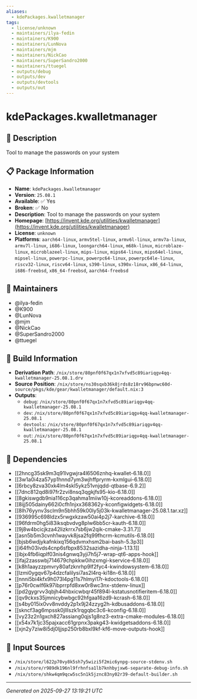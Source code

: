 ```yaml
---
aliases:
  - kdePackages.kwalletmanager
tags:
  - license/unknown
  - maintainers/ilya-fedin
  - maintainers/K900
  - maintainers/LunNova
  - maintainers/mjm
  - maintainers/NickCao
  - maintainers/SuperSandro2000
  - maintainers/ttuegel
  - outputs/debug
  - outputs/dev
  - outputs/devtools
  - outputs/out
---
```


# kdePackages.kwalletmanager

## 📝 Description

Tool to manage the passwords on your system

## 📋 Package Information

- **Name**: `kdePackages.kwalletmanager`
- **Version**: `25.08.1`
- **Available**: ✅ Yes
- **Broken**: ✅ No
- **Description**: Tool to manage the passwords on your system
- **Homepage**: [https://invent.kde.org/utilities/kwalletmanager](https://invent.kde.org/utilities/kwalletmanager)
- **License**: `unknown`
- **Platforms**: `aarch64-linux`, `armv5tel-linux`, `armv6l-linux`, `armv7a-linux`, `armv7l-linux`, `i686-linux`, `loongarch64-linux`, `m68k-linux`, `microblaze-linux`, `microblazeel-linux`, `mips-linux`, `mips64-linux`, `mips64el-linux`, `mipsel-linux`, `powerpc-linux`, `powerpc64-linux`, `powerpc64le-linux`, `riscv32-linux`, `riscv64-linux`, `s390-linux`, `s390x-linux`, `x86_64-linux`, `i686-freebsd`, `x86_64-freebsd`, `aarch64-freebsd`
## 👥 Maintainers

- @ilya-fedin
- @K900
- @LunNova
- @mjm
- @NickCao
- @SuperSandro2000
- @ttuegel


## 🔧 Build Information

- **Derivation Path**: `/nix/store/80pnf0f67qx1n7xfvd5c89iariqgv4qq-kwalletmanager-25.08.1.drv`
- **Source Position**: `/nix/store/ns30sqxb36k8jrds8z18rv96bpnwc60d-source/pkgs/kde/gear/kwalletmanager/default.nix:3`
- **Outputs**:
  - `debug`:  `/nix/store/80pnf0f67qx1n7xfvd5c89iariqgv4qq-kwalletmanager-25.08.1`
  - `dev`:  `/nix/store/80pnf0f67qx1n7xfvd5c89iariqgv4qq-kwalletmanager-25.08.1`
  - `devtools`:  `/nix/store/80pnf0f67qx1n7xfvd5c89iariqgv4qq-kwalletmanager-25.08.1`
  - `out`:  `/nix/store/80pnf0f67qx1n7xfvd5c89iariqgv4qq-kwalletmanager-25.08.1`

## 🔗 Dependencies

- [[2hncg35sk9m3q91lvgwjra4l6506znhq-kwallet-6.18.0]]
- [[3w1a0i4za57yp1hnnd7ym3wjhffpryrm-kxmlgui-6.18.0]]
- [[6rbcy8zva30xk4lm4skl5ykz51vnjqdd-qtbase-6.9.2]]
- [[7dnc812qd8i97fr2zvi8nsq3qgkjfs95-kio-6.18.0]]
- [[8gkiswgdb9nia116cp3qahma1miiw10j-kcoreaddons-6.18.0]]
- [[8ijj505dainy662i0cfh1njxx368362y-kconfigwidgets-6.18.0]]
- [[8lh76yynv3sclm9n5bhh59k00ly5j03k-kwalletmanager-25.08.1.tar.xz]]
- [[936995c698ldzx5rwgxkzaw50ai4p2j7-karchive-6.18.0]]
- [[96fdrm0hg5i83iksqbvdvg8plw6bb5cr-kauth-6.18.0]]
- [[9j8w4bcicjkza42lizkrrx7sb6jw2qik-cmake-3.31.7]]
- [[asn5b5m3cvnh1wayvk8jsa2fq99fhcrm-kcmutils-6.18.0]]
- [[bjsb6wdjykafnkixq156qdvmxhsm2bai-bash-5.3p3]]
- [[i64fh03ivds4cnp6sfbpx8532sazidha-ninja-1.13.1]]
- [[ibjx4fb6iqplf03nis4gnwq3yji7h5j7-wrap-qt6-apps-hook]]
- [[ifaj2zasswbj714679chpkkw0ihzxmgi-kservice-6.18.0]]
- [[k8h1aayzzpmvry80afzknrhp9lf2fyc4-kwindowsystem-6.18.0]]
- [[lzmi0ygqv67p4dzcfalilysi7as2l4rq-ki18n-6.18.0]]
- [[nnni5bi4kfx9h073l4pg11s7hlmyi17r-kdoctools-6.18.0]]
- [[p76r0cwlf6k97ibprrpfd8xw0r8wc3nx-stdenv-linux]]
- [[pd2gygrvv3qbjh44hbxicwbqr45f894l-kstatusnotifieritem-6.18.0]]
- [[qv9ckxs35jmnicybwbgc92hfgaa16zd9-kcrash-6.18.0]]
- [[s4by015ix0vv8nvddy2p1x9j24zzyg2h-kdbusaddons-6.18.0]]
- [[skncf3ag6mpssk0jlllszk1rqgqbc3c6-kconfig-6.18.0]]
- [[vy23z2n1gxch827assiang0qjs1g8nz3-extra-cmake-modules-6.18.0]]
- [[x54x7k1jc35pajxacc61grpnx3pakg43-kwidgetsaddons-6.18.0]]
- [[xjn2y7ziw8i5dj0ljjsp250rb8bxl9kf-kf6-move-outputs-hook]]

## 📁 Input Sources

- `/nix/store/l622p70vy8k5sh7y5wizi5f2mic6ynpg-source-stdenv.sh`
- `/nix/store/r989dk196nl9frhnfsa1lb7knhbyjxw6-separate-debug-info.sh`
- `/nix/store/shkw4qm9qcw5sc5n1k5jznc83ny02r39-default-builder.sh`

---
*Generated on 2025-09-27 13:19:21 UTC*
